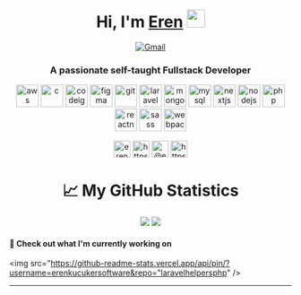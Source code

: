 <div align="center"><h1>Hi, I'm <a href="#" target="_blank">Eren</a> <img src="https://media.giphy.com/media/hvRJCLFzcasrR4ia7z/giphy.gif" width="32"></h1></div>
  <p align="center">       
        <a href="mailto:erenkucuker@gmail.com" target="_blank"><img alt="Gmail"
                src="https://img.shields.io/badge/-Gmail-D14836?style=for-the-badge&logo=Gmail&logoColor=white" /></a>
    </p> 
<h3 align="center">A passionate self-taught Fullstack Developer</h3>
  

<p align="center"><img src="https://img.17qq.com/images/fhfshfkkswy.jpeg" alt="aws" width="40" height="40"/> <img src="https://cdn.iconscout.com/icon/free/png-512/c-programming-569564.png" alt="c" width="40" height="40"/> <img src="https://upload.wikimedia.org/wikipedia/commons/6/64/Expressjs.png" alt="codeigniter" width="40" height="40"/> <img src="https://www.vectorlogo.zone/logos/figma/figma-icon.svg" alt="figma" width="40" height="40"/>  <img src="https://www.vectorlogo.zone/logos/git-scm/git-scm-icon.svg" alt="git" width="40" height="40"/>  <img src="https://upload.wikimedia.org/wikipedia/commons/thumb/9/9a/Laravel.svg/1200px-Laravel.svg.png" alt="laravel" width="40" height="40"/> <img src="https://banner2.cleanpng.com/20180702/bgt/kisspng-mongodb-database-nosql-postgresql-mongo-5b39f9e3445fa6.5652746415305261792801.jpg" alt="mongodb" width="40" height="40"/> <img src="https://download.logo.wine/logo/MySQL/MySQL-Logo.wine.png" alt="mysql" width="40" height="40"/> <img src="https://cdn.worldvectorlogo.com/logos/nextjs-3.svg" alt="nextjs" width="40" height="40"/> <img src="https://upload.wikimedia.org/wikipedia/commons/thumb/d/d9/Node.js_logo.svg/1280px-Node.js_logo.svg.png" alt="nodejs" width="40" height="40"/>   <img src="https://encrypted-tbn0.gstatic.com/images?q=tbn:ANd9GcTBLTfDv4ngLb3O_HZN7SoJPlsjZfPxT0260E0k0BVGpCIsUbv1PumJhjgO1LnuIVD2550&usqp=CAU" alt="php" width="40" height="40"/>  <img src="https://reactnative.dev/img/header_logo.svg" alt="reactnative" width="40" height="40"/> <img src="https://sass-lang.com/assets/img/styleguide/seal-color-aef0354c.png" alt="sass" width="40" height="40"/>  <img src="https://seeklogo.com/images/W/webpack-logo-9E66EE203A-seeklogo.com.png" alt="webpack" width="40" height="40"/></p><p align="center">
<a href="https://codepen.io/erenkucuker" target="blank"><img align="center" src="https://cdn.jsdelivr.net/npm/simple-icons@3.0.1/icons/codepen.svg" alt="erenkucuker" height="30" width="30" /></a>
<a href="https://linkedin.com/in/https://www.linkedin.com/in/yunus-eren-k%c3%bc%c3%a7%c3%bcker-609716168/" target="blank"><img align="center" src="https://cdn.jsdelivr.net/npm/simple-icons@3.0.1/icons/linkedin.svg" alt="https://www.linkedin.com/in/yunus-eren-k%c3%bc%c3%a7%c3%bcker-609716168/" height="30" width="30" /></a>
<a href="https://medium.com/@erenkucuker" target="blank"><img align="center" src="https://cdn.jsdelivr.net/npm/simple-icons@3.0.1/icons/medium.svg" alt="@erenkucuker" height="30" width="30" /></a>
<a href="https://www.youtube.com/c/https://www.youtube.com/channel/ucgnxegseifiklrwkupy_qow?view_as=subscriber" target="blank"><img align="center" src="https://cdn.jsdelivr.net/npm/simple-icons@3.0.1/icons/youtube.svg" alt="https://www.youtube.com/channel/ucgnxegseifiklrwkupy_qow?view_as=subscriber" height="30" width="30" /></a>
</p>
<div align="center"><h1>📈 My GitHub Statistics</h1>
    <img src="https://github-readme-stats.vercel.app/api?username=erenkucukersoftware&show_icons=true&count_private=true&hide_title=true" />
  <img src="https://github-readme-stats.vercel.app/api/top-langs/?username=erenkucukersoftware&layout=compact"/>
</div>


  



#### 👷 Check out what I'm currently working on

<img src="https://github-readme-stats.vercel.app/api/pin/?username=erenkucukersoftware&repo="laravelhelpersphp" />

---
